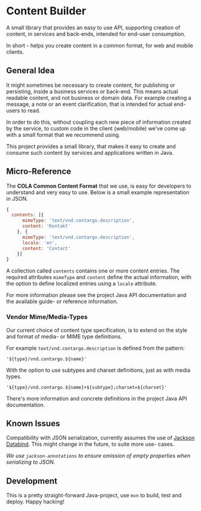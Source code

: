 Content Builder
===============

A small library that provides an easy to use API, supporting creation of
content, in services and back-ends, intended for end-user consumption.

In short - helps you create content in a common format, for web and mobile
clients.

## General Idea ##

It might sometimes be necessary to create content, for publishing or persisting,
inside a business services or back-end. This means actual readable content, and
not business or domain data. For example creating a message, a note or an event
clarification, that is intended for actual end-users to read.

In order to do this, without coupling each new piece of information created by
the service, to custom code in the client (web/mobile) we've come up with a
small format that we recommend using.

This project provides a small library, that makes it easy to create and consume
such content by services and applications written in Java.

## Micro-Reference ##

The __COLA Common Content Format__ that we use, is easy for developers to
understand and very easy to use. Below is a small example representation in
JSON.

```javascript
{
  contents: [{
      mimeType: 'text/vnd.contargo.description',
      content: 'Kontakt'
    }, {
      mimeType: 'text/vnd.contargo.description',
      locale: 'en',
      content: 'Contact'
    }]
}
```

A collection called `contents` contains one or more content entries. The
required attributes `mimeType` and `content` define the actual information,
with the option to define localized entries using a `locale` attribute.

For more information please see the project Java API documentation and the
available guide- or reference information.

### Vendor Mime/Media-Types ###

Our current choice of content type specification, is to extend on the style and
format of media- or MIME type definitions.

For example `text/vnd.contargo.description` is defined from the pattern:

    '${type}/vnd.contargo.${name}'

With the option to use subtypes and charset definitions, just as with media
types.

    '${type}/vnd.contargo.${name}+${subtype};charset=${charset}'

There's more information and concrete definitions in the project Java API
documentation.

## Known Issues

Compatibility with JSON serialization, currently assumes the use of
[Jackson Databind][1]. This might change in the future, to suite more use-
cases.

_We use `jackson-annotations` to ensure omission of empty properties when
serializing to JSON._

 [1]: https://github.com/FasterXML/jackson-databind

## Development ##

This is a pretty straight-forward Java-project, use `mvn` to build,
test and deploy. Happy hacking!
